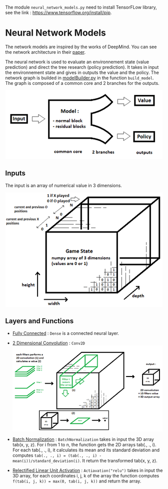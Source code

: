 The module `neural_network_models.py` need to install TensorFLow library, see the link : https://www.tensorflow.org/install/pip.

# Neural Network Models
The network models are inspired by the works of DeepMind. You can see the network architecture in their [paper](https://medium.com/applied-data-science/alphago-zero-explained-in-one-diagram-365f5abf67e0).

The neural network is used to evaluate an environnement state (value prediction) and direct the tree research (policy prediction). It takes in input the environnement state and gives in outputs the value and the policy. The network graph is builded in [modelBuilder.py](https://github.com/JonathanVengadasalam/AlphaZero-Artificial-Intelligence/blob/master/neural_network_models/modelBuilder.py) in the function `build_model`. The graph is composed of a common core and 2 branches for the outputs.

![model](https://github.com/JonathanVengadasalam/AlphaZero-Artificial-Intelligence/blob/master/images/model.png)

## Inputs
The input is an array of numerical value in 3 dimensions.

![game state](https://github.com/JonathanVengadasalam/AlphaZero-Artificial-Intelligence/blob/master/images/game%20state%20architecture.png)

## Layers and Functions
 - [Fully Connected](https://en.wikipedia.org/wiki/Artificial_neural_network) : `Dense` is a connected neural layer.

 - [2 Dimensional Convolution](https://en.wikipedia.org/wiki/Convolutional_neural_network) : `Conv2D`
![2D convolution](https://github.com/JonathanVengadasalam/AlphaZero-Artificial-Intelligence/blob/master/images/2DConvolution.png)

 - [Batch Normalization](https://en.wikipedia.org/wiki/Batch_normalization) : `BatchNormalization` takes in input the 3D array tab(x, y, z). For i from 1 to n, the function gets the 2D arrays tab(., ., i). For each tab(., ., i), it calculates its mean and its standard deviation  and computes `tab(., ., i) = (tab(., ., i) - mean(i))/standard_deviation(i)`. It return the transformed tab(x, y, z).

 - [Relectified Linear Unit Activation](https://en.wikipedia.org/wiki/Rectifier_(neural_networks)) : `Actiavation("relu")` takes in input the 3D array, for each coordinates i, j, k of the array the function computes `f(tab(i, j, k)) = max(0, tab(i, j, k))` and return the array.
